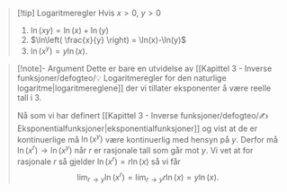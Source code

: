 > [!tip] Logaritmeregler
> Hvis $x>0$, $y>0$ 
> 1. $\ln(xy)= \ln(x)+\ln(y)$
> 2. $\ln\left( \frac{x}{y} \right) = \ln(x)-\ln(y)$
> 3. $\ln(x^y)=y\ln(x)$.

> [!note]- Argument 
> Dette er bare en utvidelse av [[Kapittel 3 - Inverse funksjoner/defogteo/💡 Logaritmeregler for den naturlige logaritme|logaritmereglene]] der vi tillater eksponenter å være reelle tall i 3. 
> 
> Nå som vi har definert [[Kapittel 3 - Inverse funksjoner/defogteo/✍️ Eksponentialfunksjoner|eksponentialfunksjoner]] og vist at de er kontinuerlige må $\ln(x^y)$ være kontinuerlig med hensyn på $y$. Derfor må $\ln(x^r)\longrightarrow \ln(x^y)$ når $r$ er rasjonale tall som går mot $y$. Vi vet at for rasjonale $r$ så gjelder $\ln(x^r)= r\ln(x)$ så vi får
> $$
> \lim_{r\longrightarrow  y}\ln(x^r) = \lim_{r\longrightarrow  y}r\ln(x) = y\ln(x).
> $$ 
